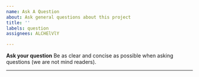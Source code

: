 ```yaml
---
name: Ask A Question
about: Ask general questions about this project
title: ''
labels: question
assignees: ALCHElVlY

---
```


**Ask your question**
Be as clear and concise as possible when asking questions (we are not mind readers).
<hr>
